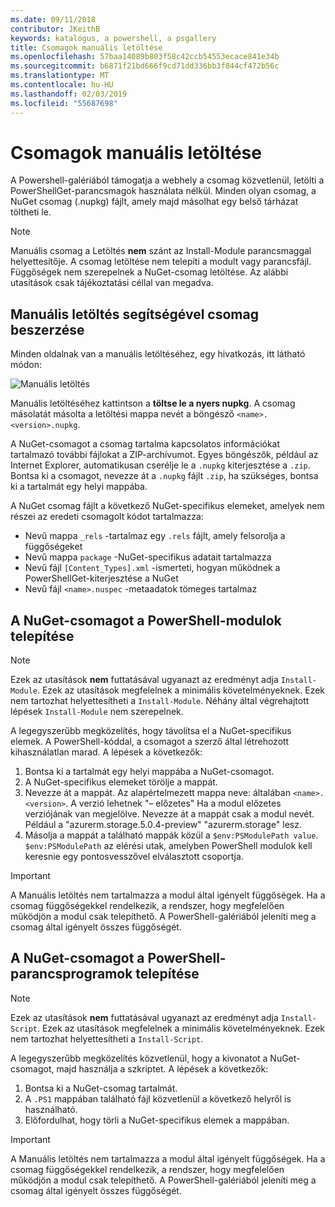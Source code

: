 ```yaml
---
ms.date: 09/11/2018
contributor: JKeithB
keywords: katalógus, a powershell, a psgallery
title: Csomagok manuális letöltése
ms.openlocfilehash: 57baa14089b803f58c42ccb54553ecace841e34b
ms.sourcegitcommit: b6871f21bd666f9cd71dd336bb3f844cf472b56c
ms.translationtype: MT
ms.contentlocale: hu-HU
ms.lasthandoff: 02/03/2019
ms.locfileid: "55687698"
---
```

# <a name="manual-package-download"></a>Csomagok manuális letöltése

A Powershell-galériából támogatja a webhely a csomag közvetlenül, letölti a PowerShellGet-parancsmagok használata nélkül. Minden olyan csomag, a NuGet csomag (.nupkg) fájlt, amely majd másolhat egy belső tárházat töltheti le.

> [!NOTE]
> Manuális csomag a Letöltés **nem** szánt az Install-Module parancsmaggal helyettesítője.
> A csomag letöltése nem telepíti a modult vagy parancsfájl. Függőségek nem szerepelnek a NuGet-csomag letöltése. Az alábbi utasítások csak tájékoztatási céllal van megadva.

## <a name="using-manual-download-to-acquire-a-package"></a>Manuális letöltés segítségével csomag beszerzése

Minden oldalnak van a manuális letöltéséhez, egy hivatkozás, itt látható módon:

![Manuális letöltés](../../Images/packagedisplaypagewithpseditions.png)

Manuális letöltéséhez kattintson a **töltse le a nyers nupkg**. A csomag másolatát másolta a letöltési mappa nevét a böngésző `<name>.<version>.nupkg`.

A NuGet-csomagot a csomag tartalma kapcsolatos információkat tartalmazó további fájlokat a ZIP-archívumot. Egyes böngészők, például az Internet Explorer, automatikusan cserélje le a `.nupkg` kiterjesztése a `.zip`. Bontsa ki a csomagot, nevezze át a `.nupkg` fájlt `.zip`, ha szükséges, bontsa ki a tartalmát egy helyi mappába.

A NuGet csomag fájlt a következő NuGet-specifikus elemeket, amelyek nem részei az eredeti csomagolt kódot tartalmazza:

- Nevű mappa `_rels` -tartalmaz egy `.rels` fájlt, amely felsorolja a függőségeket
- Nevű mappa `package` -NuGet-specifikus adatait tartalmazza
- Nevű fájl `[Content_Types].xml` -ismerteti, hogyan működnek a PowerShellGet-kiterjesztése a NuGet
- Nevű fájl `<name>.nuspec` -metaadatok tömeges tartalmaz

## <a name="installing-powershell-modules-from-a-nuget-package"></a>A NuGet-csomagot a PowerShell-modulok telepítése

> [!NOTE]
> Ezek az utasítások **nem** futtatásával ugyanazt az eredményt adja `Install-Module`. Ezek az utasítások megfelelnek a minimális követelményeknek. Ezek nem tartozhat helyettesítheti a `Install-Module`. Néhány által végrehajtott lépések `Install-Module` nem szerepelnek.

A legegyszerűbb megközelítés, hogy távolítsa el a NuGet-specifikus elemek. A PowerShell-kóddal, a csomagot a szerző által létrehozott kihasználatlan marad. A lépések a következők:

1. Bontsa ki a tartalmát egy helyi mappába a NuGet-csomagot.
2. A NuGet-specifikus elemeket törölje a mappát.
3. Nevezze át a mappát. Az alapértelmezett mappa neve: általában `<name>.<version>`. A verzió lehetnek "– előzetes" Ha a modul előzetes verziójának van megjelölve. Nevezze át a mappát csak a modul nevét. Például a "azurerm.storage.5.0.4-preview" "azurerm.storage" lesz.
4. Másolja a mappát a található mappák közül a `$env:PSModulePath value`. `$env:PSModulePath` az elérési utak, amelyben PowerShell modulok kell keresnie egy pontosvesszővel elválasztott csoportja.

> [!IMPORTANT]
> A Manuális letöltés nem tartalmazza a modul által igényelt függőségek. Ha a csomag függőségekkel rendelkezik, a rendszer, hogy megfelelően működjön a modul csak telepíthető. A PowerShell-galériából jeleníti meg a csomag által igényelt összes függőségét.

## <a name="installing-powershell-scripts-from-a-nuget-package"></a>A NuGet-csomagot a PowerShell-parancsprogramok telepítése

> [!NOTE]
> Ezek az utasítások **nem** futtatásával ugyanazt az eredményt adja `Install-Script`. Ezek az utasítások megfelelnek a minimális követelményeknek. Ezek nem tartozhat helyettesítheti a `Install-Script`.

A legegyszerűbb megközelítés közvetlenül, hogy a kivonatot a NuGet-csomagot, majd használja a szkriptet. A lépések a következők:

1. Bontsa ki a NuGet-csomag tartalmát.
2. A `.PS1` mappában található fájl közvetlenül a következő helyről is használható.
3. Előfordulhat, hogy törli a NuGet-specifikus elemek a mappában.

> [!IMPORTANT]
> A Manuális letöltés nem tartalmazza a modul által igényelt függőségek. Ha a csomag függőségekkel rendelkezik, a rendszer, hogy megfelelően működjön a modul csak telepíthető. A PowerShell-galériából jeleníti meg a csomag által igényelt összes függőségét.
